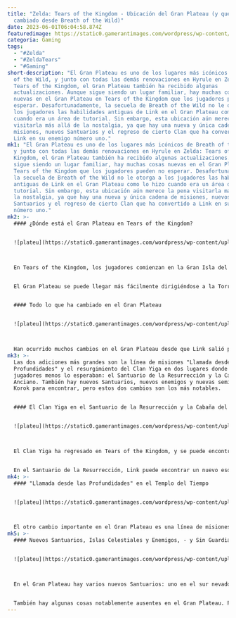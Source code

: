```yaml
---
title: "Zelda: Tears of the Kingdom - Ubicación del Gran Plateau (y qué ha
  cambiado desde Breath of the Wild)"
date: 2023-06-01T06:04:58.874Z
featuredimage: https://static0.gamerantimages.com/wordpress/wp-content/uploads/2023/05/zelda-tears-of-the-kingdom-breath-of-the-wild-great-plateau-location-differences.jpg?q=50&fit=contain&w=1140&h=&dpr=1.5
categoria: Gaming
tags:
  - "#Zelda"
  - "#ZeldaTears"
  - "#Gaming"
short-description: "El Gran Plateau es uno de los lugares más icónicos de Breath
  of the Wild, y junto con todas las demás renovaciones en Hyrule en Zelda:
  Tears of the Kingdom, el Gran Plateau también ha recibido algunas
  actualizaciones. Aunque sigue siendo un lugar familiar, hay muchas cosas
  nuevas en el Gran Plateau en Tears of the Kingdom que los jugadores pueden no
  esperar. Desafortunadamente, la secuela de Breath of the Wild no le otorga a
  los jugadores las habilidades antiguas de Link en el Gran Plateau como lo hizo
  cuando era un área de tutorial. Sin embargo, esta ubicación aún merece la pena
  visitarla más allá de la nostalgia, ya que hay una nueva y única cadena de
  misiones, nuevos Santuarios y el regreso de cierto Clan que ha convertido a
  Link en su enemigo número uno."
mk1: "El Gran Plateau es uno de los lugares más icónicos de Breath of the Wild,
  y junto con todas las demás renovaciones en Hyrule en Zelda: Tears of the
  Kingdom, el Gran Plateau también ha recibido algunas actualizaciones. Aunque
  sigue siendo un lugar familiar, hay muchas cosas nuevas en el Gran Plateau en
  Tears of the Kingdom que los jugadores pueden no esperar. Desafortunadamente,
  la secuela de Breath of the Wild no le otorga a los jugadores las habilidades
  antiguas de Link en el Gran Plateau como lo hizo cuando era un área de
  tutorial. Sin embargo, esta ubicación aún merece la pena visitarla más allá de
  la nostalgia, ya que hay una nueva y única cadena de misiones, nuevos
  Santuarios y el regreso de cierto Clan que ha convertido a Link en su enemigo
  número uno."
mk2: >-
  #### ¿Dónde está el Gran Plateau en Tears of the Kingdom?


  ![plateu](https://static0.gamerantimages.com/wordpress/wp-content/uploads/2023/05/2023052912552500_s.jpg?q=50&fit=crop&w=1500&dpr=1.5 "plateu")



  En Tears of the Kingdom, los jugadores comienzan en la Gran Isla del Cielo y luego caen justo en el medio del Campo de Hyrule cerca de Lookout Landing, un área que antes era relativamente de alto nivel en Breath of the Wild. Como tal, el Gran Plateau es en realidad un poco de viaje desde el comienzo de TOTK, en el suroeste de Hyrule, entre las áreas de Gerudo, Faron y Campo de Hyrule. Los jugadores que quieran ir al Gran Plateau desde el comienzo del juego deberían pensarlo dos veces, ya que no es tan amigable para principiantes como lo era en Breath of the Wild. Sin embargo, los jugadores decididos pueden partir desde Lookout Landing, tomar el camino que conduce al suroeste a través de un abismo y seguir ese camino sin tomar ninguna de las bifurcaciones. Debería girar hacia el sur y luego conectarse con el medio de un camino que atraviesa los acantilados del Gran Plateau.


  El Gran Plateau se puede llegar más fácilmente dirigiéndose a la Torre del Cielo del Campo de Hyrule, que se encuentra en el camino al sur de Lookout Landing en las coordenadas (-0754, -1019, 0064). Salta desde la Torre del Cielo y apunta directamente hacia el sur, y la familiar vista del Templo del Tiempo y el Monte Hylia debería destacar como un dolor evidente. Una vez que Link completa una breve misión que implica drenar un lago, también puede acceder al Gran Plateau a través de un atajo.


  #### Todo lo que ha cambiado en el Gran Plateau


  ![plateu](https://static0.gamerantimages.com/wordpress/wp-content/uploads/2023/05/2023052713223300_s.jpg?q=50&fit=crop&w=1500&dpr=1.5 "plateu")



  Han ocurrido muchos cambios en el Gran Plateau desde que Link salió por primera vez del Santuario de la Resurrección. Aunque su diseño es en su mayoría el mismo, hay nuevos puntos de interés, nuevas líneas de misiones y, por supuesto, nuevas áreas en el cielo y en las profundidades para que los jugadores exploren.
mk3: >-
  Las dos adiciones más grandes son la línea de misiones "Llamada desde las
  Profundidades" y el resurgimiento del Clan Yiga en dos lugares donde los
  jugadores menos lo esperaban: el Santuario de la Resurrección y la Cabaña del
  Anciano. También hay nuevos Santuarios, nuevos enemigos y nuevas semillas de
  Korok para encontrar, pero estos dos cambios son los más notables.


  #### El Clan Yiga en el Santuario de la Resurrección y la Cabaña del Leñador


  ![plateu](https://static0.gamerantimages.com/wordpress/wp-content/uploads/2023/05/2023052713195400_s.jpg?q=50&fit=crop&w=1500&dpr=1.5 "plateu")



  El Clan Yiga ha regresado en Tears of the Kingdom, y se puede encontrar en dos lugares en el Gran Plateau: el Santuario de la Resurrección y la Casa del Leñador, también conocida como la Casa del Anciano. El Santuario de la Resurrección está justo arriba de la colina del Templo del Tiempo, detrás de una entrada cubierta de maleza, mientras que la Casa del Leñador está en el sureste del Gran Plateau, debajo de los acantilados.


  En el Santuario de la Resurrección, Link puede encontrar un nuevo esquema: un vehículo tipo motocicleta que podría ser una referencia al Master Cycle del DLC de Breath of the Wild. En la Casa del Anciano, Link puede encontrar a uno de los ávidos diseñadores de moda de Cece, quien le da a Link una Máscara Yiga, que es parte del conjunto de armadura del Clan Yiga y le permitirá mezclarse con estos enemigos cuando se usen las tres piezas.
mk4: >-
  #### "Llamada desde las Profundidades" en el Templo del Tiempo


  ![plateu](https://static0.gamerantimages.com/wordpress/wp-content/uploads/2023/05/2023052713292600_s.jpg?q=50&fit=crop&w=1500&dpr=1.5 "plateu")



  El otro cambio importante en el Gran Plateau es una línea de misiones de múltiples ramificaciones que tiene lugar en toda el área que solía ser de tutorial. Es posible que los jugadores hayan notado cuatro abismos en el Gran Plateau mientras volaban. Después de llegar al Templo del Tiempo, habla con la estatua de la Diosa Hylia, donde se le indica a los jugadores que encuentren una "estatua atrapada bajo el agua". Una vez que el agua se haya drenado y los jugadores regresen, la estatua le pide a Link que recupere sus ojos y los arroje por los cuatro abismos. Lo que se encuentra en las profundidades debajo del Gran Plateau solo se puede describir como una de las partes más espeluznantes de Tears of the Kingdom, pero la recompensa por responder a esta "Llamada desde las Profundidades" vale la pena el esfuerzo de llevar los ojos reales de la estatua a través de las Profundidades. Para comenzar esta misión, dirígete al Templo del Tiempo y habla con lo que parece ser una estatua de la Diosa Hylia, y prepárate para una misión de múltiples ramificaciones para reunir a una gigantesca estatua de Poe con sus ojos.
mk5: >-
  #### Nuevos Santuarios, Islas Celestiales y Enemigos, - y Sin Guardianes


  ![plateu](https://static0.gamerantimages.com/wordpress/wp-content/uploads/2023/05/2023052912553700_s.jpg?q=50&fit=crop&w=1500&dpr=1.5 "plateu")



  En el Gran Plateau hay varios nuevos Santuarios: uno en el sur nevado, uno oculto en el costado de un acantilado en el oeste y otro oculto detrás de una cascada cerca del centro del área. También hay nuevos enemigos, como el mencionado Clan Yiga, así como el Talus de Batalla y algunos otros monstruos. Las Islas Celestiales se pueden visitar a través de la Torre del Cielo hacia el norte u otras formas más creativas de ascender, mientras que las Profundidades están principalmente orientadas en torno a la línea de misiones "Llamada desde las Profundidades".


  También hay algunas cosas notablemente ausentes en el Gran Plateau. Por un lado, Link no tiene que preocuparse por los Guardianes que lo rastrean con láseres de golpe rápido, aunque tampoco puede obtener nuevas habilidades aquí. El Rey Rhoam no hará una aparición, aunque algunos jugadores informan haber visto a un miembro del Clan Yiga haciéndose pasar por Zelda cerca del Santuario de la Resurrección.
---
```

